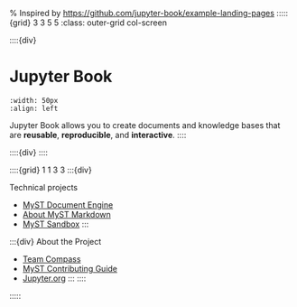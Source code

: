 % Inspired by https://github.com/jupyter-book/example-landing-pages
:::::{grid} 3 3 5 5
:class: outer-grid col-screen

::::{div}

# Jupyter Book

```{image} media/images/logo-square.svg
:width: 50px
:align: left
```

Jupyter Book allows you to create documents and knowledge bases that are **reusable**, **reproducible**, and **interactive**.
::::

<!-- Spacer between project description and links columns -->
::::{div}
::::

<!-- Link columns -->
::::{grid} 1 1 3 3
:::{div}

Technical projects
- [MyST Document Engine](https://mystmd.org)
- [About MyST Markdown](https://mystmd.org/overview/ecosystem)
- [MyST Sandbox](https://mystmd.org/sandbox)
:::

:::{div}
About the Project

- [Team Compass](https://compass.jupyterbook.org)
- [MyST Contributing Guide](https://mystmd.org/guide/contributing)
- [Jupyter.org](https://jupyter.org)
:::
::::

:::::
